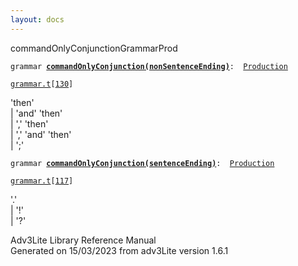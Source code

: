 ```yaml
---
layout: docs
---
```

<span class="title">commandOnlyConjunction</span><span class="type">GrammarProd</span>

`grammar `**[`commandOnlyConjunction(nonSentenceEnding)`](../object/commandOnlyConjunction(nonSentenceEnding).html)**` :   `[`Production`](../object/Production.html)

[`grammar.t`](../file/grammar.t.html)`[`[`130`](../source/grammar.t.html#130)`]`

<div class="gramrule">

'then'  
\| 'and' 'then'  
\| ',' 'then'  
\| ',' 'and' 'then'  
\| ';'  

</div>

`grammar `**[`commandOnlyConjunction(sentenceEnding)`](../object/commandOnlyConjunction(sentenceEnding).html)**` :   `[`Production`](../object/Production.html)

[`grammar.t`](../file/grammar.t.html)`[`[`117`](../source/grammar.t.html#117)`]`

<div class="gramrule">

'.'  
\| '!'  
\| '?'  

</div>

<div class="ftr">

Adv3Lite Library Reference Manual  
Generated on 15/03/2023 from adv3Lite version 1.6.1

</div>

